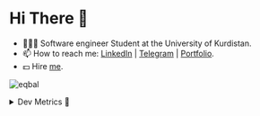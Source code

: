 # Hi There 👋

- 🧑🏻‍💻 Software engineer Student at the University of Kurdistan.
- 📫 How to reach me: [LinkedIn](https://www.linkedin.com/in/eghbal-amininejad-3a29211a5/) | [Telegram](https://t.me/amininejade) | [Portfolio](https://eqba1.github.io/).
- 💵 Hire [me](mailto:amininejade@gmail.com).

<p align="left"> <img src="https://komarev.com/ghpvc/?username=eqba1" alt="eqbal"/> </p>

<details><summary>Dev Metrics 💅</summary>

**🐱 My Github Data** 

> 🏆 114 Contributions in the Year 2020
 > 
> 📦 226689 kB Used in Github's Storage 
 > 
> 💼 Software Engineer researcher
 > 
> 📜 10 Public Repositories
 > 
> 🔑 0 Private Repository 
>

📊 **This Week I Spent My Time On** 

```text
⌚︎ Time Zone: Asia/Tehran

💬 Programming Languages: 
Python                   1 hrs 40 mins       █░░░░░░░░░░░░░░░░░░░░░░░░  6.88% 
Bash                     1 hr 40 mins        █░░░░░░░░░░░░░░░░░░░░░░░░   6.33%

🔥 Editors: 
VS Code                  1 hrs 15 mins       █░░░░░░░░░░░░░░░░░░░░░░░░   6.9% 
VM                       1 hrs 45 mins       █░░░░░░░░░░░░░░░░░░░░░░░░   1.4%

```
[![Top Langs](https://github-readme-stats.vercel.app/api/top-langs/?username=eqba1&layout=compact)](https://github.com/anuraghazra/github-readme-stats)
